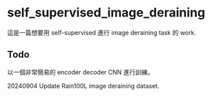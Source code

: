 # self_supervised_image_deraining

這是一篇想要用 self-supervised 進行 image deraining task 的 work.

## Todo

以一個非常簡易的 encoder decoder CNN 進行訓練。

20240904
Update Rain100L image deraining dataset.


